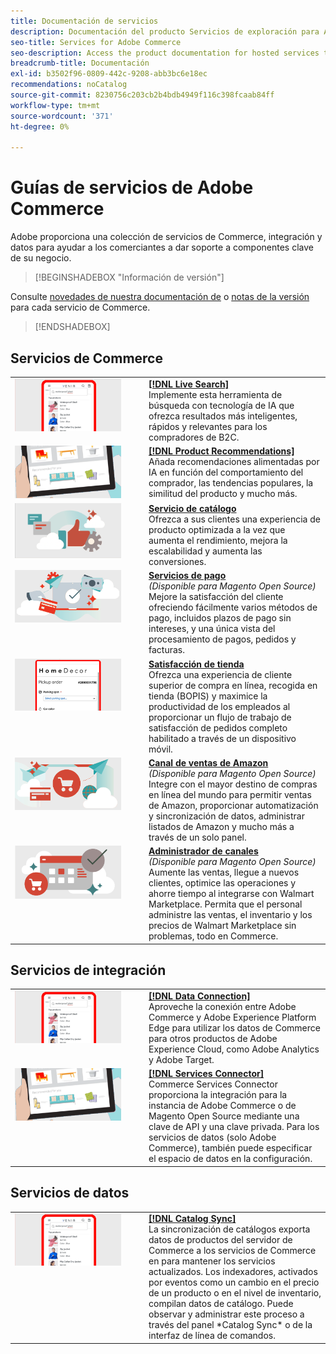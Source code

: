 ```yaml
---
title: Documentación de servicios
description: Documentación del producto Servicios de exploración para Adobe Commerce
seo-title: Services for Adobe Commerce
seo-description: Access the product documentation for hosted services that help Adobe Commerce and Magento Open Source merchants support key components of their business.
breadcrumb-title: Documentación
exl-id: b3502f96-0809-442c-9208-abb3bc6e18ec
recommendations: noCatalog
source-git-commit: 8230756c203cb2b4bdb4949f116c398fcaab84ff
workflow-type: tm+mt
source-wordcount: '371'
ht-degree: 0%

---
```


# Guías de servicios de Adobe Commerce

Adobe proporciona una colección de servicios de Commerce, integración y datos para ayudar a los comerciantes a dar soporte a componentes clave de su negocio.

>[!BEGINSHADEBOX &quot;Información de versión&quot;]

Consulte [novedades de nuestra documentación de](whats-new.md) o [notas de la versión](release-notes-all.md) para cada servicio de Commerce.

>[!ENDSHADEBOX]

## Servicios de Commerce

<table>
<tr>
  <td valign="top" width="200">
      <img alt="[!DNL Live Search]" src="assets/live-search.png" width="170px"/></td>
   <td valign="top"><a href="https://experienceleague.adobe.com/en/docs/commerce-merchant-services/live-search/overview"><strong>[!DNL Live Search]</strong></a>
    <div>Implemente esta herramienta de búsqueda con tecnología de IA que ofrezca resultados más inteligentes, rápidos y relevantes para los compradores de B2C.</div>
  </td>
   </tr>
<tr>
   <td valign="top" width="200">
       <img alt="[!UICONTROL Product Recommendations]" src="assets/product-recs.png" width="170px"/></td>
   <td valign="top">
   <a href="https://experienceleague.adobe.com/en/docs/commerce-merchant-services/product-recommendations/overview"><strong>[!DNL Product Recommendations]</strong></a>
    <div>Añada recomendaciones alimentadas por IA en función del comportamiento del comprador, las tendencias populares, la similitud del producto y mucho más.</div>
  </td>
   </tr>
<tr>
    <td valign="top" width="200px">
       <img alt="Servicio de catálogo" src="assets/catalog-service.png" width="170px"></td>
   <td valign="top"><a href="https://experienceleague.adobe.com/en/docs/commerce-merchant-services/catalog-service/guide-overview"> <strong>Servicio de catálogo</strong></a> <br>
    <div>Ofrezca a sus clientes una experiencia de producto optimizada a la vez que aumenta el rendimiento, mejora la escalabilidad y aumenta las conversiones.</div>
  </td>
   </tr>
<tr>
  <td valign="top" width="200px">
    <img alt="Servicios de pago" src="assets/payment-services.png" width="170px"/></td>
   <td valign="top"><a href="https://experienceleague.adobe.com/en/docs/commerce-merchant-services/payment-services/guide-overview"><strong>Servicios de pago</strong></a>  <br><em>(Disponible para Magento Open Source)</em>
    <div>Mejore la satisfacción del cliente ofreciendo fácilmente varios métodos de pago, incluidos plazos de pago sin intereses, y una única vista del procesamiento de pagos, pedidos y facturas.</div>
  </td>
    </tr>
<tr>
    <td valign="top" width="200px">
       <img alt="Satisfacción de tienda" src="assets/store-fulfillment-landing-graphic.png" width="170px"/></td>
   <td valign="top"><a href="https://experienceleague.adobe.com/en/docs/commerce-merchant-services/store-fulfillment/guide-overview"> <strong>Satisfacción de tienda</strong></a></br>
    <div>Ofrezca una experiencia de cliente superior de compra en línea, recogida en tienda (BOPIS) y maximice la productividad de los empleados al proporcionar un flujo de trabajo de satisfacción de pedidos completo habilitado a través de un dispositivo móvil.</div>
  </td>
   </tr>
<tr>
    <td valign="top" width="200px">
       <img alt="Sales Channel de Amazon" src="assets/amazon-channel.png" width="170px"></td>
   <td valign="top"><a href="https://experienceleague.adobe.com/en/docs/commerce-channels/amazon/guide-overview"> <strong>Canal de ventas de Amazon</strong></a> <br><em>(Disponible para Magento Open Source)</em>
    <div>Integre con el mayor destino de compras en línea del mundo para permitir ventas de Amazon, proporcionar automatización y sincronización de datos, administrar listados de Amazon y mucho más a través de un solo panel.</div>
  </td>
   </tr>
<tr>
    <td valign="top">
       <img alt="[!DNL Channel Manager]" src="assets/channel-manager.png" width="170px"></td>
   <td valign="top"><a href="https://experienceleague.adobe.com/en/docs/commerce-channels/channel-manager/guide-overview"> <strong>Administrador de canales</strong></a> <br><em>(Disponible para Magento Open Source)</em>
    <div>Aumente las ventas, llegue a nuevos clientes, optimice las operaciones y ahorre tiempo al integrarse con Walmart Marketplace. Permita que el personal administre las ventas, el inventario y los precios de Walmart Marketplace sin problemas, todo en Commerce.</div>
  </td>
   </tr>
</table>

## Servicios de integración

<table>
<tr>
  <td valign="top" width="200">
      <img alt="[!DNL Data Connection]" src="assets/live-search.png" width="170px"/></td>
   <td valign="top"><a href="https://experienceleague.adobe.com/en/docs/commerce-merchant-services/data-connection/overview"><strong>[!DNL Data Connection]</strong></a>  
    <div>Aproveche la conexión entre Adobe Commerce y Adobe Experience Platform Edge para utilizar los datos de Commerce para otros productos de Adobe Experience Cloud, como Adobe Analytics y Adobe Target.</div>
  </td>
   </tr>
<tr>
   <td valign="top" width="200">
       <img alt="[!UICONTROL Services Connector]" src="assets/product-recs.png" width="170px"/></td>
   <td valign="top">
   <a href="https://experienceleague.adobe.com/en/docs/commerce-merchant-services/user-guides/integration-services/saas"><strong>[!DNL Services Connector]</strong></a>
    <div>Commerce Services Connector proporciona la integración para la instancia de Adobe Commerce o de Magento Open Source mediante una clave de API y una clave privada. Para los servicios de datos (solo Adobe Commerce), también puede especificar el espacio de datos en la configuración.</div>
  </td>
   </tr>
</table>

## Servicios de datos

<table>
<tr>
   <td valign="top" width="200">
      <img alt="[!DNL Catalog Sync]" src="assets/live-search.png" width="170px"/></td>
   <td valign="top"><a href="https://experienceleague.adobe.com/en/docs/commerce-merchant-services/user-guides/data-services/catalog-sync"><strong>[!DNL Catalog Sync]</strong></a>
    <div>La sincronización de catálogos exporta datos de productos del servidor de Commerce a los servicios de Commerce en para mantener los servicios actualizados. Los indexadores, activados por eventos como un cambio en el precio de un producto o en el nivel de inventario, compilan datos de catálogo. Puede observar y administrar este proceso a través del panel *Catalog Sync* o de la interfaz de línea de comandos.</div>
  </td>
</tr>
</table>
